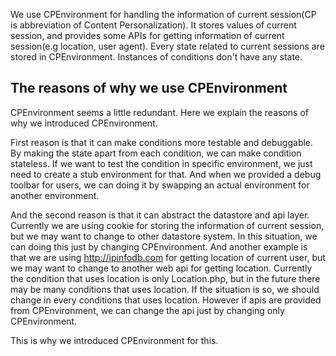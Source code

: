 We use CPEnvironment for handling the information of current session(CP is abbreviation of Content Personalization). It stores values of current session, and provides some APIs for getting information of current session(e.g location, user agent).
Every state related to current sessions are stored in CPEnvironment.
Instances of conditions don't have any state.

## The reasons of why we use CPEnvironment

CPEnvironment seems a little redundant. Here we explain the reasons of why we introduced CPEnvironment.

First reason is that it can make conditions more testable and debuggable.
By making the state apart from each condition, we can make condition stateless.
If we want to test the condition in specific environment, we just need to create a stub environment for that.
And when we provided a debug toolbar for users, we can doing it by swapping an actual environment for another environment.

And the second reason is that it can abstract the datastore and api layer.
Currently we are using cookie for storing the information of current session, but we may want to change to other datastore system. In this situation, we can doing this just by changing CPEnvironment.
And another example is that we are using http://ipinfodb.com for getting location of current user, but we may want to change to another web api for getting location. Currently the condition that uses location is only Location.php, but in the future there may be many conditions that uses location. If the situation is so, we should change in every conditions that uses location. However if apis are provided from CPEnvironment, we can change the api just by changing only CPEnvironment.

This is why we introduced CPEnvironment for this.